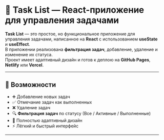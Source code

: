 # 📝 Task List — React-приложение для управления задачами

**Task List** — это простое, но функциональное приложение для управления задачами, написанное на **React** с использованием **useState** и **useEffect**.  
В приложении реализована **фильтрация задач**, добавление, удаление и изменение их статуса.  
Проект имеет адаптивный дизайн и готов к деплою на **GitHub Pages**, **Netlify** или **Vercel**.

---

## 🚀 Возможности

- ➕ Добавление новых задач
- ✅ Отмечание задач как выполненных
- ❌ Удаление задач
- 🔍 **Фильтрация задач** по статусу (Все / Активные / Выполненные)
- 📱 Полностью адаптивный дизайн
- ⚡ Лёгкий и быстрый интерфейс

---


